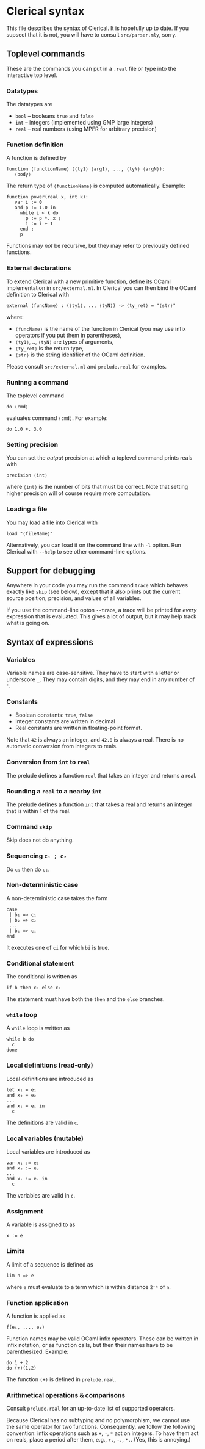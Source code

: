# Clerical syntax

This file describes the syntax of Clerical. It is hopefully up to date. If you supsect
that it is not, you will have to consult `src/parser.mly`, sorry.

## Toplevel commands

These are the commands you can put in a `.real` file or type into the interactive top level.

### Datatypes

The datatypes are

* `bool` – booleans `true` and `false`
* `int` – integers (implemented using GMP large integers)
* `real` – real numbers (using MPFR for arbitrary precision)

### Function definition

A function is defined by

    function ⟨functionName⟩ (⟨ty1⟩ ⟨arg1⟩, ..., ⟨tyN⟩ ⟨argN⟩):
       ⟨body⟩

The return type of `⟨functionName⟩` is computed automatically. Example:

    function power(real x, int k):
       var i := 0
       and p := 1.0 in
         while i < k do
           p := p *. x ;
           i := i + 1
         end ;
         p

Functions may *not* be recursive, but they may refer to previously defined functions.

### External declarations

To extend Clerical with a new primitive function, define its OCaml implementation in `src/external.ml`. In Clerical you can then bind the OCaml definition to Clerical with

    external ⟨funcName⟩ : (⟨ty1⟩, .., ⟨tyN⟩) -> ⟨ty_ret⟩ = "⟨str⟩"

where:

* `⟨funcName⟩` is the name of the function in Clerical (you may use infix operators if
you put them in parentheses),
* `⟨ty1⟩`, .., `⟨tyN⟩` are types of arguments,
* `⟨ty_ret⟩` is the return type,
* `⟨str⟩` is the string identifier of the OCaml definition.

Please consult `src/external.ml` and `prelude.real` for examples.


### Runinng a command

The toplevel command

    do ⟨cmd⟩

evaluates command `⟨cmd⟩`. For example:

    do 1.0 +. 3.0

### Setting precision

You can set the *output* precision at which a toplevel command prints reals with

    precision ⟨int⟩

where `⟨int⟩` is the number of bits that must be correct. Note that setting higher
precision will of course require more computation.

### Loading a file

You may load a file into Clerical with

    load "⟨fileName⟩"

Alternatively, you can load it on the command line with `-l` option. Run Clerical with
`--help` to see other command-line options.

## Support for debugging

Anywhere in your code you may run the command `trace` which behaves exactly like `skip`
(see below), except that it also prints out the current source position, precision, and
values of all variables.

If you use the command-line opton `--trace`, a trace will be printed for *every*
expression that is evaluated. This gives a lot of output, but it may help track what is
going on.

## Syntax of expressions

### Variables

Variable names are case-sensitive. They have to start with a letter or underscore `_`.
They may contain digits, and they may end in any number of `'`.

### Constants

* Boolean constants: `true`, `false`
* Integer constants are written in decimal
* Real constants are written in floating-point format.

Note that `42` is always an integer, and `42.0` is always a real. There is no automatic
conversion from integers to reals.

### Conversion from `int` to `real`

The prelude defines a function `real` that takes an integer and returns a real.

### Rounding a `real` to a nearby `int`

The prelude defines a function `int` that takes a real and returns an integer
that is within 1 of the real.

### Command `skip`

Skip does not do anything.

### Sequencing `c₁ ; c₂`

Do `c₁` then do `c₂`.

### Non-deterministic case

A non-deterministic case takes the form

    case
     | b₁ => c₁
     | b₂ => c₂
     ...
     | bᵢ => cᵢ
    end

It executes one of `ci` for which `bi` is true.

### Conditional statement

The conditional is written as

    if b then c₁ else c₂

The statement must have both the `then` and the `else` branches.

### `while` loop

A `while` loop is written as

    while b do
      c
    done

### Local definitions (read-only)

Local definitions are introduced as

    let x₁ = e₁
    and x₂ = e₂
    ...
    and xᵢ = eᵢ in
      c

The definitions are valid in `c`.

### Local variables (mutable)

Local variables are introduced as

    var x₁ := e₁
    and x₂ := e₂
    ...
    and xᵢ := eᵢ in
      c

The variables are valid in `c`.

### Assignment

A variable is assigned to as

    x := e

### Limits

A limit of a sequence is defined as

    lim n => e

where `e` must evaluate to a term which is within distance `2⁻ⁿ` of `n`.

### Function application

A function is applied as

    f(e₁, ..., eᵢ)

Function names may be valid OCaml infix operators. These can be written in infix notation,
or as function calls, but then their names have to be parenthesized. Example:

    do 1 + 2
    do (+)(1,2)

The function `(+)` is defined in `prelude.real`.

### Arithmetical operations & comparisons

Consult `prelude.real` for an up-to-date list of supported operators.

Because Clerical has no subtyping and no polymorphism, we cannot use the same operator for
two functions. Consequently, we follow the following convention: infix operations such as
`+`, `-`, `*` act on integers. To have them act on reals, place a period after them, e.g.,
`+.`, `-.`, `*.`. (Yes, this is annoying.)




